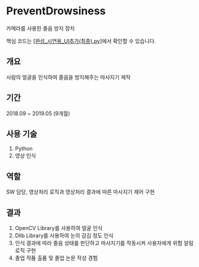 # PreventDrowsiness
카메라를 사용한 졸음 방지 장치

핵심 코드는 [[완성_시연용_UI추가(최종).py]](https://github.com/ymh1995s/PreventDrowsiness/blob/master/eye_blink_detector-master/%EC%99%84%EC%84%B1_%EC%8B%9C%EC%97%B0%EC%9A%A9_UI%EC%B6%94%EA%B0%80(%EC%B5%9C%EC%A2%85).py)에서 확인할 수 있습니다.

## 개요
사람의 얼굴을 인식하여 졸음을 방지해주는 마사지기 제작

## 기간
2018.09 ~ 2019.05 (9개월)

## 사용 기술
1. Python
2. 영상 인식

## 역할
SW 담당, 영상처리 로직과 영상처리 결과에 따른 마사지기 제어 구현

## 결과
1. OpenCV Library를 사용하여 얼굴 인식
2. Dlib Library를 사용하여 눈의 감김 정도 인식
3. 인식 결과에 따라 졸음 상태를 판단하고 마사지기를 작동시켜 사용자에게 위험 알림 로직 구현
4. 졸업 작품 출품 및 졸업 논문 작성 경험
